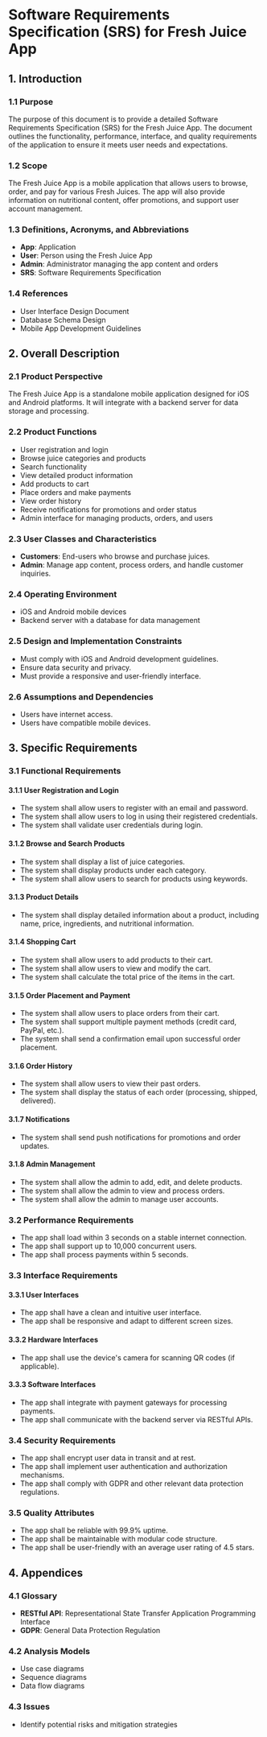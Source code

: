 # Software Requirements Specification (SRS) for Fresh Juice App

## 1. Introduction

### 1.1 Purpose
The purpose of this document is to provide a detailed Software Requirements Specification (SRS) for the Fresh Juice App. The document outlines the functionality, performance, interface, and quality requirements of the application to ensure it meets user needs and expectations.

### 1.2 Scope
The Fresh Juice App is a mobile application that allows users to browse, order, and pay for various Fresh Juices. The app will also provide information on nutritional content, offer promotions, and support user account management.

### 1.3 Definitions, Acronyms, and Abbreviations
- **App**: Application
- **User**: Person using the Fresh Juice App
- **Admin**: Administrator managing the app content and orders
- **SRS**: Software Requirements Specification

### 1.4 References
- User Interface Design Document
- Database Schema Design
- Mobile App Development Guidelines

## 2. Overall Description

### 2.1 Product Perspective
The Fresh Juice App is a standalone mobile application designed for iOS and Android platforms. It will integrate with a backend server for data storage and processing.

### 2.2 Product Functions
- User registration and login
- Browse juice categories and products
- Search functionality
- View detailed product information
- Add products to cart
- Place orders and make payments
- View order history
- Receive notifications for promotions and order status
- Admin interface for managing products, orders, and users

### 2.3 User Classes and Characteristics
- **Customers**: End-users who browse and purchase juices.
- **Admin**: Manage app content, process orders, and handle customer inquiries.

### 2.4 Operating Environment
- iOS and Android mobile devices
- Backend server with a database for data management

### 2.5 Design and Implementation Constraints
- Must comply with iOS and Android development guidelines.
- Ensure data security and privacy.
- Must provide a responsive and user-friendly interface.

### 2.6 Assumptions and Dependencies
- Users have internet access.
- Users have compatible mobile devices.

## 3. Specific Requirements

### 3.1 Functional Requirements

#### 3.1.1 User Registration and Login
- The system shall allow users to register with an email and password.
- The system shall allow users to log in using their registered credentials.
- The system shall validate user credentials during login.

#### 3.1.2 Browse and Search Products
- The system shall display a list of juice categories.
- The system shall display products under each category.
- The system shall allow users to search for products using keywords.

#### 3.1.3 Product Details
- The system shall display detailed information about a product, including name, price, ingredients, and nutritional information.

#### 3.1.4 Shopping Cart
- The system shall allow users to add products to their cart.
- The system shall allow users to view and modify the cart.
- The system shall calculate the total price of the items in the cart.

#### 3.1.5 Order Placement and Payment
- The system shall allow users to place orders from their cart.
- The system shall support multiple payment methods (credit card, PayPal, etc.).
- The system shall send a confirmation email upon successful order placement.

#### 3.1.6 Order History
- The system shall allow users to view their past orders.
- The system shall display the status of each order (processing, shipped, delivered).

#### 3.1.7 Notifications
- The system shall send push notifications for promotions and order updates.

#### 3.1.8 Admin Management
- The system shall allow the admin to add, edit, and delete products.
- The system shall allow the admin to view and process orders.
- The system shall allow the admin to manage user accounts.

### 3.2 Performance Requirements
- The app shall load within 3 seconds on a stable internet connection.
- The app shall support up to 10,000 concurrent users.
- The app shall process payments within 5 seconds.

### 3.3 Interface Requirements

#### 3.3.1 User Interfaces
- The app shall have a clean and intuitive user interface.
- The app shall be responsive and adapt to different screen sizes.

#### 3.3.2 Hardware Interfaces
- The app shall use the device's camera for scanning QR codes (if applicable).

#### 3.3.3 Software Interfaces
- The app shall integrate with payment gateways for processing payments.
- The app shall communicate with the backend server via RESTful APIs.

### 3.4 Security Requirements
- The app shall encrypt user data in transit and at rest.
- The app shall implement user authentication and authorization mechanisms.
- The app shall comply with GDPR and other relevant data protection regulations.

### 3.5 Quality Attributes
- The app shall be reliable with 99.9% uptime.
- The app shall be maintainable with modular code structure.
- The app shall be user-friendly with an average user rating of 4.5 stars.

## 4. Appendices

### 4.1 Glossary
- **RESTful API**: Representational State Transfer Application Programming Interface
- **GDPR**: General Data Protection Regulation

### 4.2 Analysis Models
- Use case diagrams
- Sequence diagrams
- Data flow diagrams

### 4.3 Issues
- Identify potential risks and mitigation strategies